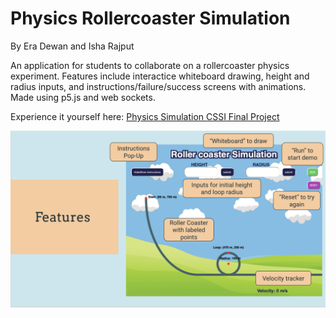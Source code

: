 # Physics Rollercoaster Simulation 
By Era Dewan and Isha Rajput 

An application for students to collaborate on a rollercoaster physics experiment. Features include interactice whiteboard drawing, height and radius inputs, and  instructions/failure/success screens with animations. Made using p5.js and web sockets. 

Experience it yourself here: [Physics Simulation CSSI Final Project](https://finalproject-rollercster.glitch.me)


![Image of App](https://github.com/eradewan/physicsSim/blob/master/physsim1.png)
